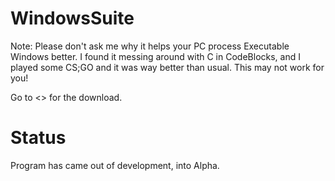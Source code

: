 # WindowsSuite
Note: Please don't ask me why it helps your PC process Executable Windows better. I found it messing around with C in CodeBlocks, and I played some CS;GO and it was way better than usual. This may not work for you!

Go to <> for the download.

# Status
Program has came out of development, into Alpha.
